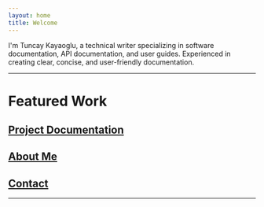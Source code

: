 ```yaml
---
layout: home
title: Welcome
---
```


I'm Tuncay Kayaoglu, a technical writer specializing in software documentation, API documentation, and user guides. Experienced in creating clear, concise, and user-friendly documentation.

---
# Featured Work
## [Project Documentation](/projects)
## [About Me](/about)
## [Contact](/contact.html)
---
